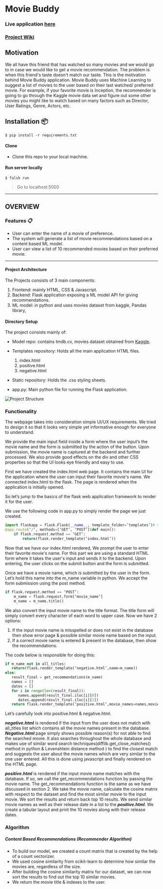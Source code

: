 # Movie Buddy

### Live application [here](https://movie-buddyy.herokuapp.com)

### [Project Wiki](https://github.com/AbdlRahman2020/MovieBuddy/wiki/Project-Wiki)

## Motivation
We all have this friend that has watched so many movies and we would go to in case we would like to get a movie recommendation.
The problem is when this friend's taste doesn't match our taste. This is the motivation behind Movie Buddy application. 
Movie Buddy uses Machine Learning to suggest a list of movies to the user based on their last watched/ preferred movie. 
For example, if your favorite movie is Inception, the recommender is going to go through the Kaggle movie data set and figure out 
some other movies you might like to watch based on many factors such as Director, User Ratings, Genre, Actors, etc.


## Installation 📦

``` shell
$ pip install -r requirements.txt
``` 

#### Clone

- Clone this repo to your local machine.

#### Run server locally

```shell
$ falsk run
```
> Go to localhost:5000

---

## OVERVIEW

### Features 📋
* User can enter the name of a movie of preference.
* The system will generate a list of movie recommendations based on a content based ML model.
* User can view a list of 10 recommended movies based on their preferred movie.
---

#### Project Architecture
The Projects consists of 3 main components:
1. Frontend: mainly HTML, CSS & Javascript. 
2. Backend: Flask application exposing a ML model API for giving recommendations.
3. ML model: in python and uses movies dataset from kaggle, Pandas library, 

#### Directory Setup

The project consists mainly of:
* Model repo: contains tmdb.cv, movies dataset obtained from [Kaggle](https://www.kaggle.com/tmdb/tmdb-movie-metadata).
* Templates repository: Holds all the main application HTML files.
   1. index.html
    2. positive.html
     3. negative.html 

* Static repository: Holds the .css styling sheets. 
* app.py: Main python file for running the Flask application.

![Project Structure](../static/images/image1.png)

### Functionality

The webpage takes into consideration simple UI/UX requirements. 
We tried to design it so that it looks very simple yet informative enough for everyone to understand. 

We provide the main input field inside a form where the user input’s the movie name and the form is submitted by the action of the button. Upon submission, the movie name is captured at the backend and further processed. We also provide good effects on the div and other CSS properties so that the UI looks eye friendly and easy to use.

First we have created the index.html web page. It contains the main UI for the application where the user can input their favorite movie's name.
We connected index.html to the flask. The page is rendered when the application is initially opened. 

So let’s jump to the basics of the flask web application framework to render it for the user.

We use the following code in app.py to simply render the page we just created.

``` python
import flaskapp = flask.Flask(__name__, template_folder=’templates’)# Set up the main route
@app.route(‘/’, methods=[‘GET’, ‘POST’])def main():
    if flask.request.method == ‘GET’:
        return(flask.render_template(‘index.html’))
```
Now that we have our index.html rendered, We prompt the user to enter their favorite movie's name.
For this part we are using a standard HTML form where it takes the user's input and sends it to the backend.
Upon entering, the user clicks on the submit button and the form is submitted.

Once we have a movie name, which is submitted by the user in the form. Let’s hold this name into the m_name variable in python. 
We accept the form submission using the post method.

``` python
if flask.request.method == ‘POST’:
    m_name = flask.request.form[‘movie_name’]
    m_name = m_name.title()
```
We also convert the input movie name to the title format. The title form will simply convert every character of each word to upper case. Now we have 2 options:

1. If the input movie name is misspelled or does not exist in the database then show error page & possible similar movie name based on the input.
2. If a correct movie name is entered & present in the database, then show the recommendations.

The code below is responsible for doing this:

``` python
if m_name not in all_titles:
   return(flask.render_template(‘negative.html’,name=m_name))
else:
   result_final = get_recommendations(m_name)
   names = []
   dates = []
   for i in range(len(result_final)):
      names.append(result_final.iloc[i][0])
      dates.append(result_final.iloc[i][1])   
   return flask.render_template(‘positive.html’,movie_names=names,movie_date=dates,search_name=m_name)
```

Let’s carefully look into positive.html & negative.html.

_**negative.html**_ is rendered if the input from the user does not match with all_titles list which contains all the movie names present in the database.
_**Negative.html**_ page simply shows possible reason(s) for not able to find the searched movie. It also searches throughout the whole database and makes use of similar word search techniques(difflib.get_close_matches() method in python & Levenshtein distance method ) to find the closest match and suggests the user about the movie names which are very similar to the one user entered. All this is done using javascript and finally rendered on the HTML page.

_**positive.html**_ is rendered if the input movie name matches with the database. If so, we call the get_recommendations function by passing the movie name. The get_recommendations function is the same as we have discussed in section 2. We take the movie name, calculate the cosine matrix with respect to the dataset and find the most similar movie to the input movie. We sort the results and return back top 10 results. We send similar movie names as well as their release date in a list to the _**positive.html**_. We create a tabular layout and print the 10 movies along with their release dates.

### Algorithm
##### Content Based Recommendations (Recommender Algorithm)
* To build our model, we created a count matrix that is created by the help of a count vectorizer.
* We used cosine similarity from scikit-learn to determine how similar the movies are, regardless of the size.
* After building the cosine similarity matrix for our dataset, we can now sort the results to find out the top 10 similar movies.
* We return the movie title & indexes to the user.
